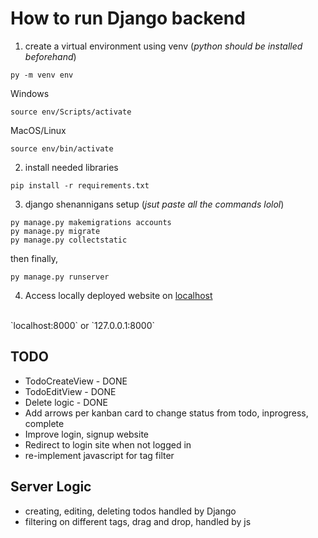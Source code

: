# How to run Django backend

1. create a virtual environment using venv (*python should be installed beforehand*)
```
py -m venv env
```

Windows
```
source env/Scripts/activate
```

MacOS/Linux
```
source env/bin/activate
```

2. install needed libraries
```
pip install -r requirements.txt
```

3. django shenannigans setup (*jsut paste all the commands lolol*)
```
py manage.py makemigrations accounts
py manage.py migrate
py manage.py collectstatic 
```

then finally,
```
py manage.py runserver
```

4. Access locally deployed website on [localhost](127.0.0.1:8000) 
<br>
`localhost:8000` or `127.0.0.1:8000`


## TODO
- TodoCreateView - DONE
- TodoEditView - DONE
- Delete logic - DONE
- Add arrows per kanban card to change status from todo, inprogress, complete
- Improve login, signup website
- Redirect to login site when not logged in
- re-implement javascript for tag filter


## Server Logic
- creating, editing, deleting todos handled by Django
- filtering on different tags, drag and drop, handled by js


